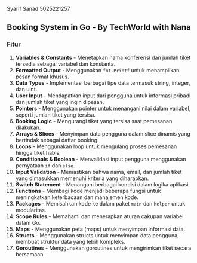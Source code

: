 Syarif Sanad
5025221257

## Booking System in Go - By TechWorld with Nana

### Fitur

1. **Variables & Constants** - Menetapkan nama konferensi dan jumlah tiket tersedia sebagai variabel dan konstanta.
2. **Formatted Output** - Menggunakan `fmt.Printf` untuk menampilkan pesan format khusus.
3. **Data Types** - Implementasi berbagai tipe data termasuk string, integer, dan uint.
4. **User Input** - Mendapatkan input dari pengguna untuk informasi pribadi dan jumlah tiket yang ingin dipesan.
5. **Pointers** - Menggunakan pointer untuk menangani nilai dalam variabel, seperti jumlah tiket yang tersisa.
6. **Booking Logic** - Mengurangi tiket yang tersisa saat pemesanan dilakukan.
7. **Arrays & Slices** - Menyimpan data pengguna dalam slice dinamis yang bertindak sebagai daftar booking.
8. **Loops** - Menggunakan loop untuk mengulang proses pemesanan hingga tiket habis.
9. **Conditionals & Boolean** - Menvalidasi input pengguna menggunakan pernyataan `if` dan `else`.
10. **Input Validation** - Memastikan bahwa nama, email, dan jumlah tiket yang dimasukkan memenuhi kriteria yang diharapkan.
11. **Switch Statement** - Menangani berbagai kondisi dalam logika aplikasi.
12. **Functions** - Membagi kode menjadi beberapa fungsi untuk meningkatkan keterbacaan dan manajemen kode.
13. **Packages** - Memisahkan kode ke dalam paket `main` dan `helper` untuk modularitas.
14. **Scope Rules** - Memahami dan menerapkan aturan cakupan variabel dalam Go.
15. **Maps** - Menggunakan peta (maps) untuk menyimpan informasi data.
16. **Structs** - Menggunakan structs untuk menyimpan data pengguna, membuat struktur data yang lebih kompleks.
17. **Goroutines** - Menggunakan goroutines untuk mengirimkan tiket secara bersamaan.

